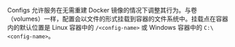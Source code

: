 Configs 允许服务在无需重建 Docker 镜像的情况下调整其行为。与卷（volumes）一样，配置会以文件的形式挂载到容器的文件系统中。挂载点在容器内的默认位置是 Linux 容器中的 `/<config-name>` 或 Windows 容器中的 `C:\<config-name>`。